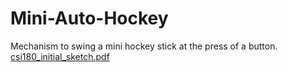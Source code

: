 # Mini-Auto-Hockey
Mechanism to swing a mini hockey stick at the press of a button.
[csi180_initial_sketch.pdf](https://github.com/tonycalderoney/Mini-Auto-Hockey/files/10746108/csi180_initial_sketch.pdf)
